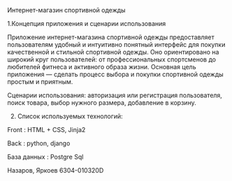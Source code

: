 Интернет-магазин спортивной одежды

1.Концепция приложения и сценарии использования

Приложение интернет-магазина спортивной одежды предоставляет пользователям удобный и интуитивно понятный интерфейс для покупки качественной и стильной спортивной одежды. Оно ориентировано на широкий круг пользователей: от профессиональных спортсменов до любителей фитнеса и активного образа жизни. Основная цель приложения — сделать процесс выбора и покупки спортивной одежды простым и приятным.

Сценарии использования: авторизация или регистрация пользователя, поиск товара, выбор нужного размера, добавление в корзину.

2. Список используемых технологий: 

Front : HTML + CSS, Jinja2

Back : python, django

База данных : Postgre Sql

Назаров, Яркоев 6304-010320D
